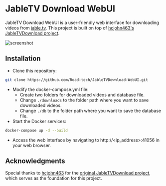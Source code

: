 # JableTV Download WebUI

JableTV Download WebUI is a user-friendly web interface for downloading videos from [jable.tv](https://jable.tv/). This project is built on top of [hcjohn463's JableTVDownload project](https://github.com/hcjohn463/JableTVDownload). 

![screenshot](https://imgur.ihainan.me/iklsV6P.png)

## Installation

- Clone this repository: 

``` bash
git clone https://github.com/Road-tech/JableTVDownload-WebUI.git
```

- Modify the docker-compose.yml file:
    - Create two folders for downloaded videos and database file.
    - Change `./downloads` to the folder path where you want to save downloaded videos.
    - Change `./db` to the folder path where you want to save the database file.
- Start the Docker services: 

``` bash
docker-compose up -d --build
```
- Access the web interface by navigating to http://<ip_address>:41056 in your web browser.

## Acknowledgments

Special thanks to [hcjohn463](https://github.com/hcjohn463) for the [original JableTVDownload project](https://github.com/hcjohn463/JableTVDownload/tree/main), which serves as the foundation for this project.




